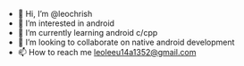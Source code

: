 - 👋 Hi, I’m @leochrish
- 👀 I’m interested in android
- 🌱 I’m currently learning android c/cpp
- 💞️ I’m looking to collaborate on native android development
- 📫 How to reach me leoleeu14a1352@gmail.com

<!---
leochrish/leochrish is a ✨ special ✨ repository because its `README.md` (this file) appears on your GitHub profile.
You can click the Preview link to take a look at your changes.
--->
